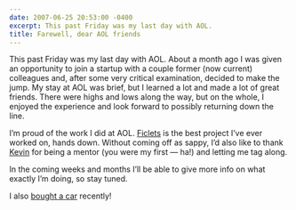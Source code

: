 ```yaml
---
date: 2007-06-25 20:53:00 -0400
excerpt: This past Friday was my last day with AOL.
title: Farewell, dear AOL friends
---
```


This past Friday was my last day with AOL. About a month ago I was given an opportunity to join a startup with a couple former (now current) colleagues and, after some very critical examination, decided to make the jump. My stay at AOL was brief, but I learned a lot and made a lot of great friends. There were highs and lows along the way, but on the whole, I enjoyed the experience and look forward to possibly returning down the line.

I’m proud of the work I did at AOL. [Ficlets](http://ficlets.com/) is the best project I’ve ever worked on, hands down. Without coming off as sappy, I’d also like to thank [Kevin](http://lawver.net/) for being a mentor (you were my first — ha!) and letting me tag along.

In the coming weeks and months I’ll be able to give more info on what exactly I’m doing, so stay tuned.

I also [bought a car](http://flickr.com/photos/jgarber/tags/mazda3/) recently!